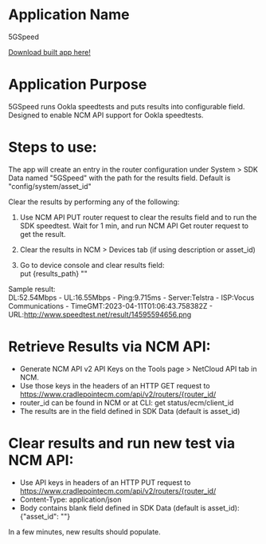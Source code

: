 Application Name
================
5GSpeed  

[Download built app here!](https://github.com/cradlepoint/sdk-samples/releases/download/built_apps/5GSpeed.tar.gz)


Application Purpose
===================
5GSpeed runs Ookla speedtests and puts results into configurable field.  Designed to enable NCM API support for Ookla speedtests.

Steps to use:
=============
The app will create an entry in the router configuration under System > SDK Data named "5GSpeed" with the path for the results field.
Default is "config/system/asset_id"  

Clear the results by performing any of the following:  

1. Use NCM API PUT router request to clear the results field and to run the SDK speedtest. Wait for 1 min, and run NCM API Get router request to get the result.  

2. Clear the results in NCM > Devices tab (if using description or asset_id)  

3. Go to device console and clear results field:  
put {results_path} ""  

Sample result:  
DL:52.54Mbps - UL:16.55Mbps - Ping:9.715ms - Server:Telstra - ISP:Vocus Communications - TimeGMT:2023-04-11T01:06:43.758382Z - URL:http://www.speedtest.net/result/14595594656.png  

Retrieve Results via NCM API:
=============================
- Generate NCM API v2 API Keys on the Tools page > NetCloud API tab in NCM.  
- Use those keys in the headers of an HTTP GET request to https://www.cradlepointecm.com/api/v2/routers/{router_id/  
- router_id can be found in NCM or at CLI: get status/ecm/client_id  
- The results are in the field defined in SDK Data (default is asset_id)  

Clear results and run new test via NCM API:
===========================================
- Use API keys in headers of an HTTP PUT request to https://www.cradlepointecm.com/api/v2/routers/{router_id/  
- Content-Type: application/json  
- Body contains blank field defined in SDK Data (default is asset_id):  
{"asset_id": ""}  

In a few minutes, new results should populate.

